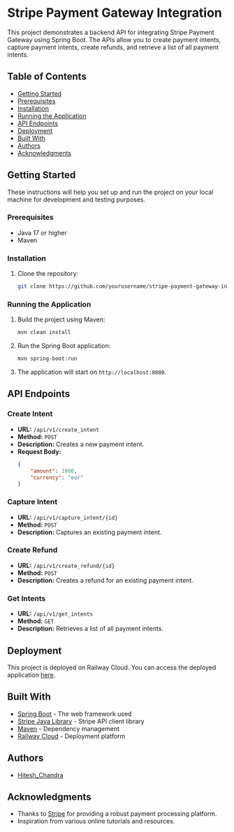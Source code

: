 # Stripe Payment Gateway Integration

This project demonstrates a backend API for integrating Stripe Payment Gateway using Spring Boot. The APIs allow you to create payment intents, capture payment intents, create refunds, and retrieve a list of all payment intents.

## Table of Contents

- [Getting Started](#getting-started)
- [Prerequisites](#prerequisites)
- [Installation](#installation)
- [Running the Application](#running-the-application)
- [API Endpoints](#api-endpoints)
- [Deployment](#deployment)
- [Built With](#built-with)
- [Authors](#authors)
- [Acknowledgments](#acknowledgments)

## Getting Started

These instructions will help you set up and run the project on your local machine for development and testing purposes.

### Prerequisites

- Java 17 or higher
- Maven

### Installation

1. Clone the repository:
    ```bash
    git clone https://github.com/yourusername/stripe-payment-gateway-integration.git
    ```

### Running the Application

1. Build the project using Maven:
    ```bash
    mvn clean install
    ```

2. Run the Spring Boot application:
    ```bash
    mvn spring-boot:run
    ```

3. The application will start on `http://localhost:8080`.

## API Endpoints

### Create Intent
- **URL:** `/api/v1/create_intent`
- **Method:** `POST`
- **Description:** Creates a new payment intent.
- **Request Body:**
    ```json
    {
        "amount": 1000,
        "currency": "eur"
    }
    ```

### Capture Intent
- **URL:** `/api/v1/capture_intent/{id}`
- **Method:** `POST`
- **Description:** Captures an existing payment intent.

### Create Refund
- **URL:** `/api/v1/create_refund/{id}`
- **Method:** `POST`
- **Description:** Creates a refund for an existing payment intent.

### Get Intents
- **URL:** `/api/v1/get_intents`
- **Method:** `GET`
- **Description:** Retrieves a list of all payment intents.

## Deployment

This project is deployed on Railway Cloud. You can access the deployed application [here](https://stripeinteg-production.up.railway.app/api/v1/create_intent).

## Built With

- [Spring Boot](https://spring.io/projects/spring-boot) - The web framework used
- [Stripe Java Library](https://github.com/stripe/stripe-java) - Stripe API client library
- [Maven](https://maven.apache.org/) - Dependency management
- [Railway Cloud](https://railway.app/) - Deployment platform

## Authors

- [Hitesh_Chandra](https://github.com/HiteshChandra001)

## Acknowledgments

- Thanks to [Stripe](https://stripe.com) for providing a robust payment processing platform.
- Inspiration from various online tutorials and resources.
